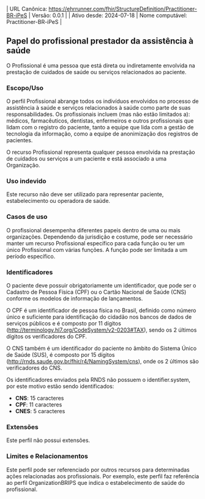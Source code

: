 | URL Canônica: https://ehrrunner.com/fhir/StructureDefinition/Practitioner-BR-iPeS | Versão: 0.0.1 |
| Ativo desde: 2024-07-18   | Nome computável: Practitioner-BR-iPeS |

## Papel do profissional prestador da assistência à saúde

O Profissional é uma pessoa que está direta ou indiretamente envolvida na prestação de cuidados de saúde ou serviços relacionados ao paciente.

### Escopo/Uso

O perfil Profissional abrange todos os indivíduos envolvidos no processo de assistência à saúde e serviços relacionados à saúde como parte de suas responsabilidades. Os profissionais incluem (mas não estão limitados a): médicos, farmacêuticos, dentistas, enfermeiros e outros profissionais que lidam com o registro do paciente, tanto a equipe que lida com a gestão de tecnologia da informação, como a equipe de anonimização dos registros de pacientes.

O recurso Profissional representa qualquer pessoa envolvida na prestação de cuidados ou serviços a um paciente e está associado a uma Organização.

### Uso indevido

Este recurso não deve ser utilizado para representar paciente, estabelecimento ou operadora de saúde.

### Casos de uso

O profissional desempenha diferentes papeis dentro de uma ou mais organizações. Dependendo da jurisdição e costume, pode ser necessário manter um recurso Profissional específico para cada função ou ter um único Profissional com várias funções. A função pode ser limitada a um período específico.

### Identificadores

O paciente deve possuir obrigatoriamente um identificador, que pode ser o Cadastro de Pessoa Física (CPF) ou o Cartão Nacional de Saúde (CNS) conforme os modelos de informação de lançamentos.

O CPF é um identificador de pessoa física no Brasil, definido como número único e suficiente para identificação do cidadão nos bancos de dados de serviços públicos e é composto por 11 dígitos (http://terminology.hl7.org/CodeSystem/v2-0203#TAX), sendo os 2 últimos dígitos os verificadores do CPF.

O CNS também é um identificador do paciente no âmbito do Sistema Único de Saúde (SUS), é composto por 15 dígitos (http://rnds.saude.gov.br/fhir/r4/NamingSystem/cns), onde os 2 últimos são verificadores do CNS.

Os identificadores enviados pela RNDS não possuem o identifier.system, por este motivo estão sendo identificados:

- **CNS**: 15 caracteres
- **CPF**: 11 caracteres
- **CNES**: 5 caracteres

### Extensões

Este perfil não possui extensões.

### Limites e Relacionamentos

Este perfil pode ser referenciado por outros recursos para determinadas ações relacionadas aos profissionais. Por exemplo, este perfil faz referência ao perfil OrganizationBRIPS que indica o estabelecimento de saúde do profissional.
